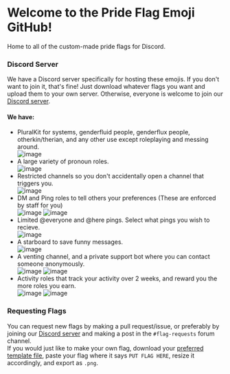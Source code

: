 # Welcome to the Pride Flag Emoji GitHub!
Home to all of the custom-made pride flags for Discord.

### Discord Server
We have a Discord server specifically for hosting these emojis. If you don't want to join it, that's fine! Just download whatever flags you want and upload them to your own server. Otherwise, everyone is welcome to join our [Discord server](https://discord.gg/8w6uVTEnJJ).
#### We have:
- PluralKit for systems, genderfluid people, genderflux people, otherkin/therian, and any other use except roleplaying and messing around.\
![image](https://user-images.githubusercontent.com/64114013/200181679-6a2b1001-0d38-48b5-8777-bdb2beaf1402.png)
- A large variety of pronoun roles.\
![image](https://user-images.githubusercontent.com/64114013/200181738-13b92fee-8585-465a-a660-a2d081417926.png)
- Restricted channels so you don't accidentally open a channel that triggers you.\
![image](https://user-images.githubusercontent.com/64114013/200181768-24d0f0bf-3acc-4d27-9f2c-b94f323b5325.png)
- DM and Ping roles to tell others your preferences (These are enforced by staff for you)\
![image](https://user-images.githubusercontent.com/64114013/200181804-7ede2dc3-75d7-4242-bcde-69a0880dd4a0.png)
![image](https://user-images.githubusercontent.com/64114013/200181806-fa160ef1-c140-4f32-815c-afb3ed3f5ce1.png)
- Limited @everyone and @here pings. Select what pings you wish to recieve.\
![image](https://user-images.githubusercontent.com/64114013/200181862-4cf2757e-812e-42e5-bda0-662a0add70a7.png)
- A starboard to save funny messages.\
![image](https://user-images.githubusercontent.com/64114013/200181926-03a587e7-c3c6-4157-ae34-59a698a2865d.png)
- A venting channel, and a private support bot where you can contact someone anonymously.\
![image](https://user-images.githubusercontent.com/64114013/200181968-416c16d2-a3c4-4c3a-86f6-da00157c1e58.png)
![image](https://user-images.githubusercontent.com/64114013/200181969-a298d5a8-6737-40c0-9c12-241859fb3c1e.png)
- Activity roles that track your activity over 2 weeks, and reward you the more roles you earn.\
![image](https://user-images.githubusercontent.com/64114013/200182104-3c68a0ac-de0d-4434-a0db-a4fcb6ca3f5a.png)
![image](https://user-images.githubusercontent.com/64114013/200182065-c6898745-5102-4338-a197-5cd5cdbe51dd.png)
### Requesting Flags
You can request new flags by making a pull request/issue, or preferably by joining our [Discord server](https://discord.gg/8w6uVTEnJJ) and making a post in the `#flag-requests` forum channel.\
If you would just like to make your own flag, download your [preferred template file](/templates/), paste your flag where it says `PUT FLAG HERE`, resize it accordingly, and export as `.png`.
